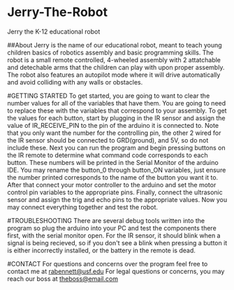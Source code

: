 # Jerry-The-Robot
Jerry the K-12 educational robot

##About
	Jerry is the name of our educational robot, meant to teach young children basics of robotics assembly and basic programming skills. The robot is a small remote controlled, 4-wheeled assembly with 2 attatchable and detechable arms that the children can play with upon proper assembly. The robot also features an autopilot mode where it will drive automatically and avoid colliding with any walls or obstacles. 
  
#GETTING STARTED
  To get started, you are going to want to clear the number values for all of the variables that have them. You are going to need to replace these with the variables that correspond to your assembly. To get the values for each button, start by plugging in the IR sensor and assign the value of IR_RECEIVE_PIN to the pin of the arduino it is connected to. Note that you only want the number for the controlling pin, the other 2 wired for the IR sensor should be connected to GRD(ground), and 5V, so do not include these. Next you can run the program and begin pressing buttons on the IR remote to determine what command code corresponds to each button. These numbers will be printed in the Serial Monitor of the arduino IDE. You may rename the button_0 through button_ON variables, just ensure the number printed corresponds to the name of the button you want it to. After that connect your motor controller to the arduino and set the motor control pin variables to the appropriate pins. Finally, connect the ultrasonic sensor and assign the trig and echo pins to the appropriate values. Now you may connect everything together and test the robot.
  
#TROUBLESHOOTING
  There are several debug tools written into the program so plug the arduino into your PC and test the components there first, with the serial monitor open. 
  For the IR sensor, it should blink when a signal is being recieved, so if you don't see a blink when pressing a button it is either incorrectly installed, or the battery in the remote is dead.
  
#CONTACT
  For questions and concerns over the program feel free to contact me at rabennett@usf.edu
  For legal questions or concerns, you may reach our boss at theboss@email.com

